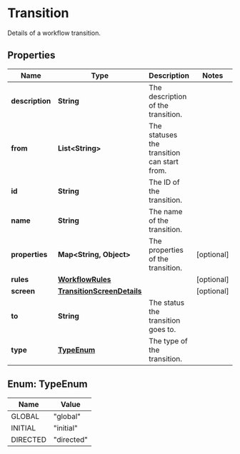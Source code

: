 

# Transition

Details of a workflow transition.

## Properties

| Name | Type | Description | Notes |
|------------ | ------------- | ------------- | -------------|
|**description** | **String** | The description of the transition. |  |
|**from** | **List&lt;String&gt;** | The statuses the transition can start from. |  |
|**id** | **String** | The ID of the transition. |  |
|**name** | **String** | The name of the transition. |  |
|**properties** | **Map&lt;String, Object&gt;** | The properties of the transition. |  [optional] |
|**rules** | [**WorkflowRules**](WorkflowRules.md) |  |  [optional] |
|**screen** | [**TransitionScreenDetails**](TransitionScreenDetails.md) |  |  [optional] |
|**to** | **String** | The status the transition goes to. |  |
|**type** | [**TypeEnum**](#TypeEnum) | The type of the transition. |  |



## Enum: TypeEnum

| Name | Value |
|---- | -----|
| GLOBAL | &quot;global&quot; |
| INITIAL | &quot;initial&quot; |
| DIRECTED | &quot;directed&quot; |



